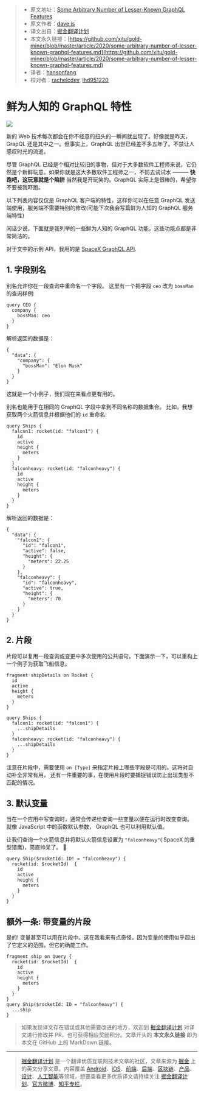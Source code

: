 > * 原文地址：[Some Arbitrary Number of Lesser-Known GraphQL Features](https://medium.com/front-end-weekly/some-arbitrary-number-of-lesser-known-graphql-features-7fe3feeda72)
> * 原文作者：[dave.js](https://medium.com/@_davejs)
> * 译文出自：[掘金翻译计划](https://github.com/xitu/gold-miner)
> * 本文永久链接：[https://github.com/xitu/gold-miner/blob/master/article/2020/some-arbitrary-number-of-lesser-known-graphql-features.md](https://github.com/xitu/gold-miner/blob/master/article/2020/some-arbitrary-number-of-lesser-known-graphql-features.md)
> * 译者：[hansonfang](https://github.com/hansonfang)
> * 校对者：[rachelcdev](https://github.com/rachelcdev), [lhd951220](https://github.com/lhd951220)

# 鲜为人知的 GraphQL 特性

![](https://cdn-images-1.medium.com/max/7256/1*fcV8mO_Z0iAO3iXmGNlMwA.png)

新的 Web 技术每次都会在你不经意的扭头的一瞬间就出现了。好像就是昨天，GrapQL 还是其中之一。但事实上，GraphQL 出世已经差不多五年了。不禁让人感叹时光的流逝。

尽管 GraphQL 已经是个相对比较旧的事物，但对于大多数软件工程师来说，它仍然是个新鲜玩意。如果你就是这大多数软件工程师之一，不妨去试试水 ——— **快跑吧，这玩意就是个陷阱** 当然我是开玩笑的。GraphQL 实际上是很棒的，希望你不要被我吓跑。

以下列表内容仅仅是 GraphQL 客户端的特性，这样你可以在任意 GraphQL 发送端使用，服务端不需要特别的修改(可能下次我会写篇鲜为人知的 GraphQL 服务端特性)

闲话少说，下面就是我列举的一些鲜为人知的 GraphQL 功能，这些功能点都是非常简洁的。

对于文中的示例 API，我用的是 [SpaceX GraphQL API](https://api.spacex.land/graphql/).

## 1. 字段别名

别名允许你在一段查询中重命名一个字段。 这里有一个把字段 `ceo` 改为 `bossMan` 的查询样例:

```
query CEO {
  company {
    bossMan: ceo
  }
}
```

解析返回的数据是：

```
{
  "data": {
    "company": {
      "bossMan": "Elon Musk"
    }
  }
}
```

这就是一个小例子，我们现在来看点更有用的。

别名也能用于在相同的 GraphQL 字段中拿到不同名称的数据集合。 比如，我想获取两个火箭信息并根据他们的 `id` 重命名:

```
query Ships {
  falcon1: rocket(id: "falcon1") {
    id
    active
    height {
      meters
    }
  }
  falconheavy: rocket(id: "falconheavy") {
    id
    active
    height {
      meters
    }
  }
}
```

解析返回的数据是：

```
{
  "data": {
    "falcon1": {
      "id": "falcon1",
      "active": false,
      "height": {
        "meters": 22.25
      }
    },
    "falconheavy": {
      "id": "falconheavy",
      "active": true,
      "height": {
        "meters": 70
      }
    }
  }
}
```

## 2. 片段

片段可以复用一段查询或变更中多次使用的公共语句，下面演示一下，可以重构上一个例子为获取飞船信息。

```
fragment shipDetails on Rocket {
  id
  active
  height {
    meters
  }
}

query Ships {
  falcon1: rocket(id: "falcon1") {
    ...shipDetails
  }
  falconheavy: rocket(id: "falconheavy") {
    ...shipDetails
  }
}
```

注意在片段中，需要使用 `on [Type]` 来指定片段上哪些字段是可用的。这将对自动补全非常有用， 还有一件重要的事，在使用片段时要捕捉错误防止出现类型不匹配的情况。

## 3. 默认变量

当在一个应用中写查询时，通常会传递给查询一些变量以便在运行时改变查询。 就像 JavaScript 中的函数默认参数， GraphQL 也可以利用默认值。

让我们查询一个火箭信息并将默认火箭信息设置为 `"falconheavy"`( SpaceX 的重型猎鹰)，简直帅呆了。 🚀

```
query Ship($rocketId: ID! = "falconheavy") {
  rocket(id: $rocketId)  {
    id
    active
    height {
      meters
    }
  }
}
```

## 额外一条: 带变量的片段

是的! 变量甚至可以用在片段中。这在我看来有点奇怪，因为变量的使用似乎超出了它定义的范围，但它的确能工作。

```
fragment ship on Query {
  rocket(id: $rocketId)  {
    id
    active
    height {
      meters
    }
  }
}
query Ship($rocketId: ID = "falconheavy") {
  ...ship
}
```

> 如果发现译文存在错误或其他需要改进的地方，欢迎到 [掘金翻译计划](https://github.com/xitu/gold-miner) 对译文进行修改并 PR，也可获得相应奖励积分。文章开头的 **本文永久链接** 即为本文在 GitHub 上的 MarkDown 链接。

---

> [掘金翻译计划](https://github.com/xitu/gold-miner) 是一个翻译优质互联网技术文章的社区，文章来源为 [掘金](https://juejin.im) 上的英文分享文章。内容覆盖 [Android](https://github.com/xitu/gold-miner#android)、[iOS](https://github.com/xitu/gold-miner#ios)、[前端](https://github.com/xitu/gold-miner#前端)、[后端](https://github.com/xitu/gold-miner#后端)、[区块链](https://github.com/xitu/gold-miner#区块链)、[产品](https://github.com/xitu/gold-miner#产品)、[设计](https://github.com/xitu/gold-miner#设计)、[人工智能](https://github.com/xitu/gold-miner#人工智能)等领域，想要查看更多优质译文请持续关注 [掘金翻译计划](https://github.com/xitu/gold-miner)、[官方微博](http://weibo.com/juejinfanyi)、[知乎专栏](https://zhuanlan.zhihu.com/juejinfanyi)。

